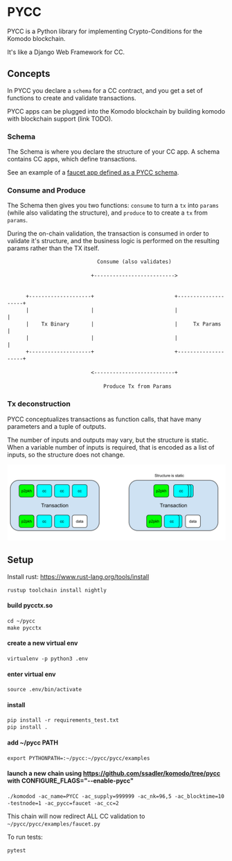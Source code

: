 # PYCC

PYCC is a Python library for implementing Crypto-Conditions for the Komodo blockchain.

It's like a Django Web Framework for CC.

## Concepts

In PYCC you declare a `schema` for a CC contract, and you get a set of functions to create and validate transactions.

PYCC apps can be plugged into the Komodo blockchain by building komodo with blockchain support (link TODO).

### Schema

The Schema is where you declare the structure of your CC app. A schema contains CC apps, which define transactions.

See an example of a [faucet app defined as a PYCC schema](pycc/examples/faucet.py).

### Consume and Produce

The Schema then gives you two functions: `consume` to turn a `tx` into `params` (while also validating the structure),
and `produce` to to create a `tx` from `params`.

During the on-chain validation, the transaction is consumed in order to validate it's structure, and the business logic is performed on the resulting params rather than the TX itself.

```
                             Consume (also validates)

                           +-------------------------->


      +--------------------+                          +--------------------+
      |                    |                          |                    |
      |    Tx Binary       |                          |     Tx Params      |
      |                    |                          |                    |
      +--------------------+                          +--------------------+

                           <--------------------------+

                               Produce Tx from Params
```

### Tx deconstruction

PYCC conceptualizes transactions as function calls, that have many parameters and a tuple of outputs.

The number of inputs and outputs may vary, but the structure is static. When a variable number of inputs
is required, that is encoded as a list of inputs, so the structure does not change.

![txs](assets/txs.svg)

## Setup

Install rust: https://www.rust-lang.org/tools/install
```shell
rustup toolchain install nightly
```

#### build pycctx.so
```shell
cd ~/pycc
make pycctx
```

#### create a new virtual env 
```shell
virtualenv -p python3 .env
```

#### enter virtual env
```shell
source .env/bin/activate
```

#### install
```shell
pip install -r requirements_test.txt
pip install .
```


#### add ~/pycc PATH 
```shell
export PYTHONPATH=:~/pycc:~/pycc/pycc/examples
```

#### launch a new chain using https://github.com/ssadler/komodo/tree/pycc with CONFIGURE_FLAGS="--enable-pycc"
```shell
./komodod -ac_name=PYCC -ac_supply=999999 -ac_nk=96,5 -ac_blocktime=10 -testnode=1 -ac_pycc=faucet -ac_cc=2
```

This chain will now redirect ALL CC validation to `~/pycc/pycc/examples/faucet.py`

To run tests:

```
pytest
```
